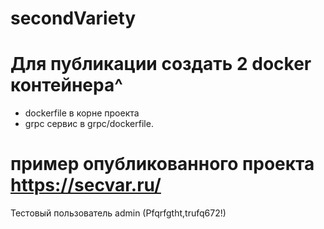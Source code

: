 # secondVariety

# Для публикации создать 2 docker контейнера^
- dockerfile в корне проекта
- grpc сервис в grpc/dockerfile. 


# пример опубликованного проекта https://secvar.ru/
Тестовый пользователь admin (Pfqrfgtht,trufq672!)
